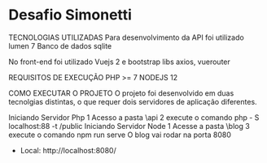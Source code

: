 # Desafio Simonetti

TECNOLOGIAS UTILIZADAS
Para desenvolvimento da API foi utilizado lumen 7
Banco de dados sqlite

No front-end foi utilizado Vuejs 2 e bootstrap
libs
    axios, vuerouter 

REQUISITOS DE EXECUÇÃO
    PHP >= 7
    NODEJS 12

COMO EXECUTAR O PROJETO 
O projeto foi desenvolvido em duas tecnolgias distintas, o que requer dois servidores de aplicação diferentes.

Iniciando Servidor Php
    1 Acesso a pasta \api
    2 execute o comando php - S localhost:88 -t /public
Iniciando Servidor Node
    1 Acesse a pasta \blog
    3 execute o comando npm run serve
    O blog vai rodar na porta 8080
  - Local:   http://localhost:8080/

    

